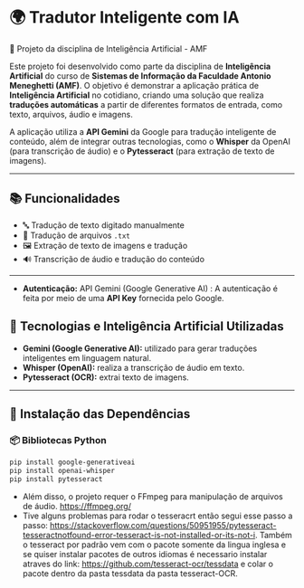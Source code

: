 # 🌍 Tradutor Inteligente com IA

📘 Projeto da disciplina de Inteligência Artificial - AMF

Este projeto foi desenvolvido como parte da disciplina de **Inteligência Artificial** do curso de **Sistemas de Informação da Faculdade Antonio Meneghetti (AMF)**. O objetivo é demonstrar a aplicação prática de **Inteligência Artificial** no cotidiano, criando uma solução que realiza **traduções automáticas** a partir de diferentes formatos de entrada, como texto, arquivos, áudio e imagens.

A aplicação utiliza a **API Gemini** da Google para tradução inteligente de conteúdo, além de integrar outras tecnologias, como o **Whisper** da OpenAI (para transcrição de áudio) e o **Pytesseract** (para extração de texto de imagens).

---

## 📚 Funcionalidades

- 🔤 Tradução de texto digitado manualmente  
- 📄 Tradução de arquivos `.txt`  
- 🖼️ Extração de texto de imagens e tradução  
- 🔊 Transcrição de áudio e tradução do conteúdo  

---

- **Autenticação:**
  API Gemini (Google Generative AI) : 
  A autenticação é feita por meio de uma **API Key** fornecida pelo Google. 

## 🧠 Tecnologias e Inteligência Artificial Utilizadas

- **Gemini (Google Generative AI):** utilizado para gerar traduções inteligentes em linguagem natural.
- **Whisper (OpenAI):** realiza a transcrição de áudio em texto.
- **Pytesseract (OCR):** extrai texto de imagens.

---

## 🔧 Instalação das Dependências

### 📦 Bibliotecas Python

```bash
pip install google-generativeai
pip install openai-whisper 
pip install pytesseract 
````
- Além disso, o projeto requer o FFmpeg para manipulação de arquivos de áudio.
https://ffmpeg.org/
- Tive alguns problemas para rodar o tesseracrt então segui esse passo a passo: https://stackoverflow.com/questions/50951955/pytesseract-tesseractnotfound-error-tesseract-is-not-installed-or-its-not-i. Também o tesseract por padrão vem com o pacote somente da lingua inglesa e se quiser instalar pacotes de outros idiomas é necessario instalar atraves do link: https://github.com/tesseract-ocr/tessdata e colar o pacote dentro da pasta tessdata da pasta tesseract-OCR.
